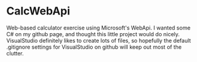 CalcWebApi
==========

Web-based calculator exercise using Microsoft's WebApi.
I wanted some C# on my github page, and thought this little project would do nicely.
VisualStudio definitely likes to create lots of files, so hopefully the default .gitignore settings for VisualStudio on github will keep out most of the clutter.
